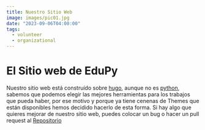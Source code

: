 ```yaml
---
title: Nuestro Sitio Web
image: images/pic01.jpg
date: "2023-09-06T04:00:00"
tags:
  - volunteer
  - organizational
---
```


# El Sitio web de EduPy

Nuestro sitio web está construído sobre [hugo](https://gohugo.io/getting-started/quick-start/), aunque no es [python](https://www.python.org), sabemos que podemos elegir las mejores herramientas para los trabajos que pueda haber, por ese motivo y porque ya tiene cenenas de Themes que están disponibles hemos decidido hacerlo de esta forma.  Si hay algo que quieres mejorar de nuestro sitio web, puedes colocar un bug o hacer un pull request al [Repositorio](https://github.com/slec-edu/edupy/)
